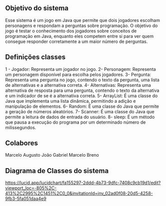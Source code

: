 ## Objetivo do sistema
Esse sistema é um jogo em Java que permite que dois jogadores escolham personagens e respondam a perguntas sobre programação. O objetivo do jogo é testar o conhecimento dos jogadores sobre conceitos de programação em Java, enquanto eles competem entre si para ver quem consegue responder corretamente a um maior número de perguntas.

## Definições classes
1 - Jogador: Representa um jogador no jogo. 2- Personagem: Representa um personagem disponível para escolha pelos jogadores. 3- Pergunta: Representa uma pergunta no jogo, contendo o texto da pergunta, uma lista de alternativas e a alternativa correta. 4- Alternativas: Representa uma alternativa de resposta para uma pergunta, contendo o texto da alternativa e um indicador de se é a alternativa correta. 5- ArrayList: É uma classe do Java que implementa uma lista dinâmica, permitindo a adição e manipulação de elementos. 6- Random: É uma classe do Java que permite a geração de números aleatórios. 7- Scanner: É uma classe do Java que permite a leitura de dados de entrada do usuário. 8- sleep: É um método que pausa a execução do programa por um determinado número de milissegundos.

## Colabores
Marcelo Augusto
João Gabriel
Marcelo
Breno

## Diagrama de Classes do sistema

https://lucid.app/lucidchart/fa155297-2ddd-4b73-9dfc-7408c9cb19d1/edit?viewport_loc=-805%2C-413%2C2995%2C1451%2C0_0&invitationId=inv_02ad0f08-20d5-4258-9fb3-5fa051daa4e9
